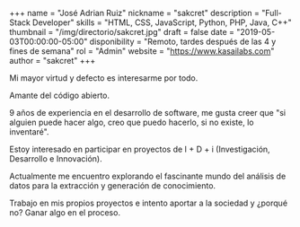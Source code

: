 +++
name = "José Adrian Ruiz"
nickname = "sakcret"
description = "Full-Stack Developer"
skills = "HTML, CSS, JavaScript, Python, PHP, Java, C++"
thumbnail = "/img/directorio/sakcret.jpg"
draft = false
date = "2019-05-03T00:00:00-05:00"
disponibility = "Remoto, tardes después de las 4 y fines de semana"
rol = "Admin"
website = "https://www.kasailabs.com"
author = "sakcret"
+++

Mi mayor virtud y defecto es interesarme por todo.

Amante del código abierto.

9 años de experiencia en el desarrollo de software, me gusta creer que "si alguien puede hacer algo, creo que puedo hacerlo, si no existe, lo inventaré".

Estoy interesado en participar en proyectos de I + D + i (Investigación, Desarrollo e Innovación).

Actualmente me encuentro explorando el fascinante mundo del análisis de datos para la extracción y generación de conocimiento.

Trabajo en mis propios proyectos e intento aportar a la sociedad y ¿porqué no? Ganar algo en el proceso.

